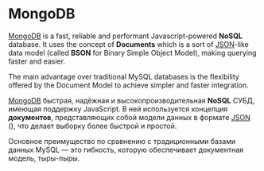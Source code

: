 # MongoDB

[MongoDB](https://www.mongodb.org/) is a fast, reliable and performant Javascript-powered **NoSQL** database. It uses the concept of **Documents** which is a sort of [JSON](JSON.md)-like data model (called **BSON** for Binary Simple Object Model), making querying faster and easier.

The main advantage over traditional MySQL databases is the flexibility offered by the Document Model to achieve simpler and faster integration.


[MongoDB](https://www.mongodb.org/) быстрая, надёжная и высокопроизводительная **NoSQL** СУБД, имеющая поддержку JavaScript. В ней используется концепция **документов**, представляющих собой модели данных в формате [JSON](JSON.md) (), что делает выборку более быстрой и простой.

Основное преимущество по сравнению с традиционными базами данных MySQL — это гибкость, которую обеспечивает документная модель, тыры-пыры.

